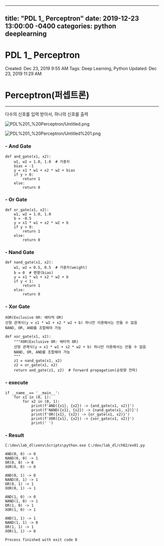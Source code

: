 
---
title: "PDL 1_ Perceptron"
date: 2019-12-23 13:00:00 -0400
categories: python deeplearning
---



# PDL 1_ Perceptron

Created: Dec 23, 2019 9:55 AM
Tags: Deep Learning, Python
Updated: Dec 23, 2019 11:29 AM

# Perceptron(퍼셉트론)

---

다수의 신호를 입력 받아서, 하나의 신호를 출력

![PDL%201_%20Perceptron/Untitled.png](PDL%201_%20Perceptron/Untitled.png)

![PDL%201_%20Perceptron/Untitled%201.png](PDL%201_%20Perceptron/Untitled%201.png)

### - And Gate

    def and_gate(x1, x2):
        w1, w2 = 1.0, 1.0  # 가중치
        bias = -1
        y = x1 * w1 + x2 * w2 + bias
        if y > 0:
            return 1
        else:
            return 0

### - Or Gate

    def or_gate(x1, x2):
        w1, w2 = 1.0, 1.0
        b = -0.5
        y = x1 * w1 + x2 * w2 + b
        if y > 0:
            return 1
        else:
            return 0

### - Nand Gate

    def nand_gate(x1, x2):
        w1, w2 = 0.5, 0.5  # 가중치(weight)
        b = 0  # 편향(bias)
        y = x1 * w1 + x2 * w2 + b
        if y < 1:
            return 1
        else:
            return 0

### -  Xor Gate

    XOR(Exclusive OR: 배타적 OR)
    선형 관계식(y = x1 * w1 + x2 * w2 + b) 하나만 이용해서는 만들 수 없음
    NAND, OR, AND를 조합해야 가능

    def xor_gate(x1, x2):
        """XOR(Exclusive OR: 배타적 OR)
        선형 관계식(y = x1 * w1 + x2 * w2 + b) 하나만 이용해서는 만들 수 없음
        NAND, OR, AND를 조합해야 가능
        """
        z1 = nand_gate(x1, x2)
        z2 = or_gate(x1, x2)
        return and_gate(z1, z2)  # forward propagation(순방향 전파)

### - execute

    if __name__== '__main__':
        for x1 in (0, 1):
            for x2 in (0, 1):
                print(f'AND({x1}, {x2}) -> {and_gate(x1, x2)}')
                print(f'NAND({x1}, {x2}) -> {nand_gate(x1, x2)}')
                print(f'OR({x1}, {x2}) -> {or_gate(x1, x2)}')
                print(f'XOR({x1}, {x2}) -> {xor_gate(x1, x2)}')
                print(' ')

### - Result

    C:\dev\lab_dl\venv\Scripts\python.exe C:/dev/lab_dl/ch02/ex01.py
    
    AND(0, 0) -> 0
    NAND(0, 0) -> 1
    OR(0, 0) -> 0
    XOR(0, 0) -> 0
     
    AND(0, 1) -> 0
    NAND(0, 1) -> 1
    OR(0, 1) -> 1
    XOR(0, 1) -> 1
     
    AND(1, 0) -> 0
    NAND(1, 0) -> 1
    OR(1, 0) -> 1
    XOR(1, 0) -> 1
     
    AND(1, 1) -> 1
    NAND(1, 1) -> 0
    OR(1, 1) -> 1
    XOR(1, 1) -> 0
     
    Process finished with exit code 0
